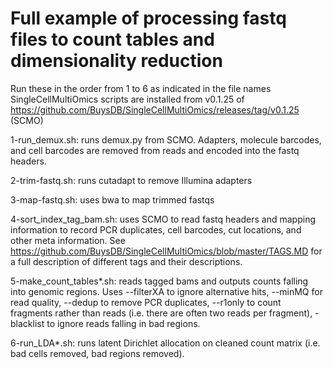# Full example of processing fastq files to count tables and dimensionality reduction

Run these in the order from 1 to 6 as indicated in the file names
SingleCellMultiOmics scripts are installed from v0.1.25 of https://github.com/BuysDB/SingleCellMultiOmics/releases/tag/v0.1.25 (SCMO)

1-run_demux.sh: runs demux.py from SCMO. Adapters, molecule barcodes, and cell barcodes are removed from reads and encoded into the fastq headers.

2-trim-fastq.sh: runs cutadapt to remove Illumina adapters

3-map-fastq.sh: uses bwa to map trimmed fastqs 

4-sort_index_tag_bam.sh: uses SCMO to read fastq headers and mapping information to record PCR duplicates, cell barcodes, cut locations, and other meta information. See https://github.com/BuysDB/SingleCellMultiOmics/blob/master/TAGS.MD for a full description of different tags and their descriptions. 

5-make_count_tables*.sh: reads tagged bams and outputs counts falling into genomic regions. Uses --filterXA to ignore alternative hits, --minMQ for read quality, --dedup to remove PCR duplicates, --r1only to count fragments rather than reads (i.e. there are often two reads per fragment), -blacklist to ignore reads falling in bad regions.

6-run_LDA*.sh: runs latent Dirichlet allocation on cleaned count matrix (i.e. bad cells removed, bad regions removed). 

